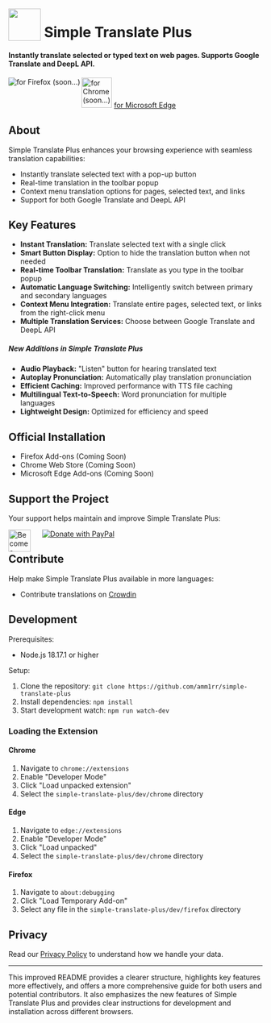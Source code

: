 # <sub><img src="./src/icons/64.png" width=64px height=64px></sub> Simple Translate Plus

#### Instantly translate selected or typed text on web pages. Supports Google Translate and DeepL API.

[<img src="other/promotion/badges/firefox.png" align="left" alt="for Firefox (soon...)">](https://addons.mozilla.org/firefox/addon/simple-translate/)
[<img src="other/promotion/badges/chrome.png" alt="for Chrome (soon...)" height="60px">](https://chrome.google.com/webstore/detail/simple-translate-plus/)
[for Microsoft Edge](https://microsoftedge.microsoft.com/addons/detail/)

## About

Simple Translate Plus enhances your browsing experience with seamless translation capabilities:

- Instantly translate selected text with a pop-up button
- Real-time translation in the toolbar popup
- Context menu translation options for pages, selected text, and links
- Support for both Google Translate and DeepL API

## Key Features

- **Instant Translation:** Translate selected text with a single click
- **Smart Button Display:** Option to hide the translation button when not needed
- **Real-time Toolbar Translation:** Translate as you type in the toolbar popup
- **Automatic Language Switching:** Intelligently switch between primary and secondary languages
- **Context Menu Integration:** Translate entire pages, selected text, or links from the right-click menu
- **Multiple Translation Services:** Choose between Google Translate and DeepL API

##### New Additions in Simple Translate Plus

- **Audio Playback:** "Listen" button for hearing translated text
- **Autoplay Pronunciation:** Automatically play translation pronunciation
- **Efficient Caching:** Improved performance with TTS file caching
- **Multilingual Text-to-Speech:** Word pronunciation for multiple languages
- **Lightweight Design:** Optimized for efficiency and speed

## Official Installation

- Firefox Add-ons (Coming Soon)
- Chrome Web Store (Coming Soon)
- Microsoft Edge Add-ons (Coming Soon)

## Support the Project

Your support helps maintain and improve Simple Translate Plus:

[<img src="other/promotion/badges/patreon.png" alt="Become a Patron" height="44px" align="left">](https://patreon.com/Simple_Translate_Plus)&nbsp;&nbsp;&nbsp;&nbsp;&nbsp;[<img src="other/promotion/badges/paypal.png" alt="Donate with PayPal">](https://www.paypal.com/donate/?hosted_button_id=TKAXW2BR35PAA)

## Contribute

Help make Simple Translate Plus available in more languages:

- Contribute translations on [Crowdin](https://crowdin.com/project/simple-translate)

## Development

Prerequisites:

- Node.js 18.17.1 or higher

Setup:

1. Clone the repository: `git clone https://github.com/amm1rr/simple-translate-plus`
2. Install dependencies: `npm install`
3. Start development watch: `npm run watch-dev`

### Loading the Extension

#### Chrome

1. Navigate to `chrome://extensions`
2. Enable "Developer Mode"
3. Click "Load unpacked extension"
4. Select the `simple-translate-plus/dev/chrome` directory

#### Edge

1. Navigate to `edge://extensions`
2. Enable "Developer Mode"
3. Click "Load unpacked"
4. Select the `simple-translate-plus/dev/chrome` directory

#### Firefox

1. Navigate to `about:debugging`
2. Click "Load Temporary Add-on"
3. Select any file in the `simple-translate-plus/dev/firefox` directory

## Privacy

Read our [Privacy Policy](https://simple-translate.sienori.com/privacy-policy) to understand how we handle your data.

---

This improved README provides a clearer structure, highlights key features more effectively, and offers a more comprehensive guide for both users and potential contributors. It also emphasizes the new features of Simple Translate Plus and provides clear instructions for development and installation across different browsers.
